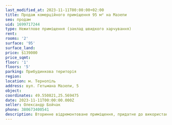 ```yaml
---
last_modified_at: 2023-11-11T00:00:00+02:00
title: Продаж комерційного приміщення 95 м² на Мазепи
seo: продам
uid: 1699717244
type: Нежитлове приміщення (заклад швидкого харчування)
rent:
rooms: '2'
surface: '95'
surface_land:
price: $139000
price_sqmt:
floor: '1'
floors: '5'
parking: Прибудинкова територія
region:
location: м. Тернопіль
address: вул. Гетьмана Мазепи, 5
object:
coordinates: 49.550821,25.569475
date: 2023-11-11T00:00:00.000Z
seller: Олександр Бойчак
phone: 380673400541
description: Вторинне відремонтоване приміщення, придатне до використання
---
```

